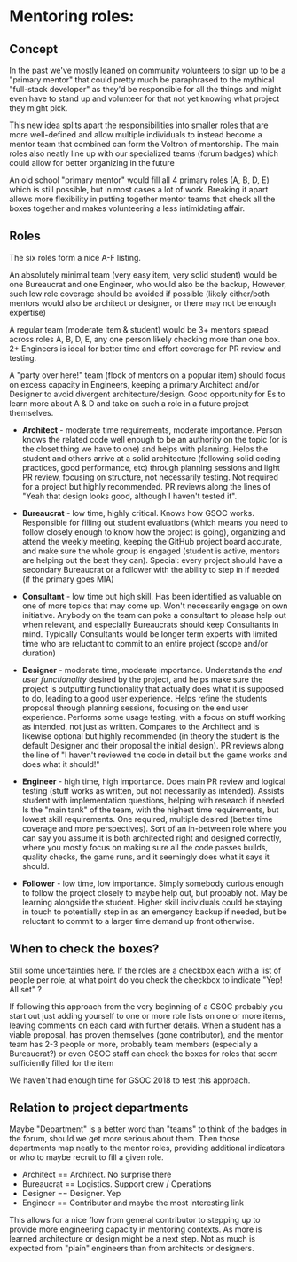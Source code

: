 # Mentoring roles:

## Concept
In the past we've mostly leaned on community volunteers to sign up to be a "primary mentor" that could pretty much be paraphrased to the mythical "full-stack developer" as they'd be responsible for all the things and might even have to stand up and volunteer for that not yet knowing what project they might pick.

This new idea splits apart the responsibilities into smaller roles that are more well-defined and allow multiple individuals to instead become a mentor team that combined can form the Voltron of mentorship. The main roles also neatly line up with our specialized teams (forum badges) which could allow for better organizing in the future

An old school "primary mentor" would fill all 4 primary roles (A, B, D, E) which is still possible, but in most cases a lot of work. Breaking it apart allows more flexibility in putting together mentor teams that check all the boxes together and makes volunteering a less intimidating affair.

## Roles
The six roles form a nice A-F listing.

An absolutely minimal team (very easy item, very solid student) would be one Bureaucrat and one Engineer, who would also be the backup, However, such low role coverage should be avoided if possible (likely either/both mentors would also be architect or designer, or there may not be enough expertise)

A regular team (moderate item & student) would be 3+ mentors spread across roles A, B, D, E, any one person likely checking more than one box. 2+ Engineers is ideal for better time and effort coverage for PR review and testing.

A "party over here!" team (flock of mentors on a popular item) should focus on excess capacity in Engineers, keeping a primary Architect and/or Designer to avoid divergent architecture/design. Good opportunity for Es to learn more about A & D and take on such a role in a future project themselves.

* **Architect** - moderate time requirements, moderate importance. Person knows the related code well enough to be an authority on the topic (or is the closet thing we have to one) and helps with planning. Helps the student and others arrive at a solid architecture (following solid coding practices, good performance, etc) through planning sessions and light PR review, focusing on structure, not necessarily testing. Not required for a project but highly recommended.  PR reviews along the lines of "Yeah that design looks good, although I haven't tested it".

* **Bureaucrat** - low time, highly critical. Knows how GSOC works. Responsible for filling out student evaluations (which means you need to follow closely enough to know how the project is going), organizing and attend the weekly meeting, keeping the GitHub project board accurate, and make sure the whole group is engaged (student is active, mentors are helping out the best they can). Special: every project should have a secondary Bureaucrat or a follower with the ability to step in if needed (if the primary goes MIA)

* **Consultant** - low time but high skill. Has been identified as valuable on one of more topics that may come up. Won't necessarily engage on own initiative. Anybody on the team can poke a consultant to please help out when relevant, and especially Bureaucrats should keep Consultants in mind. Typically Consultants would be longer term experts with limited time who are reluctant to commit to an entire project (scope and/or duration)

* **Designer** - moderate time, moderate importance. Understands the *end user functionality* desired by the project, and helps make sure the project is outputting functionality that actually does what it is supposed to do, leading to a good user experience.  Helps refine the students proposal through planning sessions, focusing on the end user experience. Performs some usage testing, with a focus on stuff working as intended, not just as written. Compares to the Architect and is likewise optional but highly recommended (in theory the student is the default Designer and their proposal the initial design).  PR reviews along the line of "I haven't reviewed the code in detail but the game works and does what it should!"

* **Engineer** - high time, high importance. Does main PR review and logical testing (stuff works as written, but not necessarily as intended). Assists student with implementation questions, helping with research if needed. Is the "main tank" of the team, with the highest time requirements, but lowest skill requirements. One required, multiple desired (better time coverage and more perspectives).  Sort of an in-between role where you can say you assume it is both architected right and designed correctly, where you mostly focus on making sure all the code passes builds, quality checks, the game runs, and it seemingly does what it says it should.

* **Follower** - low time, low importance. Simply somebody curious enough to follow the project closely to maybe help out, but probably not. May be learning alongside the student. Higher skill individuals could be staying in touch to potentially step in as an emergency backup if needed, but be reluctant to commit to a larger time demand up front otherwise.

## When to check the boxes?

Still some uncertainties here. If the roles are a checkbox each with a list of people per role, at what point do you check the checkbox to indicate "Yep! All set" ?

If following this approach from the very beginning of a GSOC probably you start out just adding yourself to one or more role lists on one or more items, leaving comments on each card with further details. When a student has a viable proposal, has proven themselves (gone contributor), and the mentor team has 2-3 people or more, probably team members (especially a Bureaucrat?) or even GSOC staff can check the boxes for roles that seem sufficiently filled for the item

We haven't had enough time for GSOC 2018 to test this approach.

## Relation to project departments
Maybe "Department" is a better word than "teams" to think of the badges in the forum, should we get more serious about them. Then those departments map neatly to the mentor roles, providing additional indicators or who to maybe recruit to fill a given role.

* Architect == Architect. No surprise there
* Bureaucrat == Logistics. Support crew / Operations
* Designer == Designer. Yep
* Engineer == Contributor and maybe the most interesting link

This allows for a nice flow from general contributor to stepping up to provide more engineering capacity in mentoring contexts. As more is learned architecture or design might be a next step. Not as much is expected from "plain" engineers than from architects or designers.